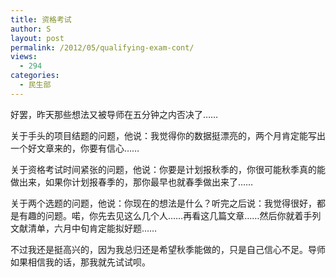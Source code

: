 ```yaml
---
title: 资格考试
author: S
layout: post
permalink: /2012/05/qualifying-exam-cont/
views:
  - 294
categories:
  - 民生部
---
```

好罢，昨天那些想法又被导师在五分钟之内否决了……

关于手头的项目结题的问题，他说：我觉得你的数据挺漂亮的，两个月肯定能写出一个好文章来的，你要有信心……

关于资格考试时间紧张的问题，他说：你要是计划报秋季的，你很可能秋季真的能做出来，如果你计划报春季的，那你最早也就春季做出来了……

关于两个选题的问题，他说：你现在的想法是什么？听完之后说：我觉得很好，都是有趣的问题。喏，你先去见这么几个人……再看这几篇文章……然后你就着手列文献清单，六月中旬肯定能拟好题……

不过我还是挺高兴的，因为我总归还是希望秋季能做的，只是自己信心不足。导师如果相信我的话，那我就先试试呗。